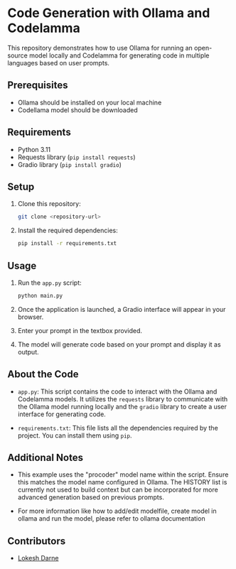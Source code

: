 # Code Generation with Ollama and Codelamma

This repository demonstrates how to use Ollama for running an open-source model locally and Codelamma for generating code in multiple languages based on user prompts.

## Prerequisites 

- Ollama should be installed on your local machine
- Codellama model should be downloaded 

## Requirements

- Python 3.11 
- Requests library (`pip install requests`)
- Gradio library (`pip install gradio`)

## Setup

1. Clone this repository:

   ```bash
   git clone <repository-url>
   ```

2. Install the required dependencies:

   ```bash
   pip install -r requirements.txt
   ```

## Usage

1. Run the `app.py` script:

   ```bash
   python main.py
   ```

2. Once the application is launched, a Gradio interface will appear in your browser.

3. Enter your prompt in the textbox provided.

4. The model will generate code based on your prompt and display it as output.

## About the Code

- `app.py`: This script contains the code to interact with the Ollama and Codelamma models. It utilizes the `requests` library to communicate with the Ollama model running locally and the `gradio` library to create a user interface for generating code.

- `requirements.txt`: This file lists all the dependencies required by the project. You can install them using `pip`.

## Additional Notes
 - This example uses the "procoder" model name within the script. Ensure this matches the model name configured in Ollama.
The HISTORY list is currently not used to build context but can be incorporated for more advanced generation based on previous prompts.

 - For more information like how to add/edit modelfile, create model in ollama and run the model, please refer to ollama documentation 

## Contributors

- [Lokesh Darne](https://github.com/lokeshdarne)

